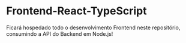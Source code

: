 # Frontend-React-TypeScript
Ficará hospedado todo o desenvolvimento Frontend neste repositório, consumindo a API do Backend em Node.js!
